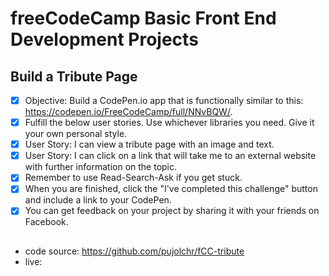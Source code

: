# freeCodeCamp Basic Front End Development Projects

## Build a Tribute Page 

 - [X] Objective: Build a CodePen.io app that is functionally similar to this: https://codepen.io/FreeCodeCamp/full/NNvBQW/.
 - [X] Fulfill the below user stories. Use whichever libraries you need. Give it your own personal style.
 - [X] User Story: I can view a tribute page with an image and text.
 - [X] User Story: I can click on a link that will take me to an external website with further information on the topic.
 - [X] Remember to use Read-Search-Ask if you get stuck.
 - [X] When you are finished, click the "I've completed this challenge" button and include a link to your CodePen.
 - [X] You can get feedback on your project by sharing it with your friends on Facebook.

## 
 * code source: https://github.com/pujolchr/fCC-tribute
 * live:
